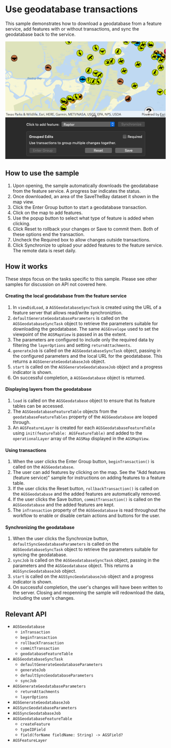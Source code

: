 # Use geodatabase transactions

This sample demonstrates how to download a geodatabase from a feature service, add features with or without transactions, and sync the geodatabase back to the service.

![](image1.png)

## How to use the sample

1. Upon opening, the sample automatically downloads the geodatabase from the feature service. A progress bar indicates the status.
2. Once downloaded, an area of the SaveTheBay dataset it shown in the map view.
3. Click the Enter Group button to start a geodatabase transaction.
4. Click on the map to add features.
5. Use the popup button to select what type of feature is added when clicking.
6. Click Reset to rollback your changes or Save to commit them. Both of these options end the transaction.
7. Uncheck the Required box to allow changes outside transactions.
8. Click Synchronize to upload your added features to the feature service. The remote data is reset daily.

## How it works

These steps focus on the tasks specific to this sample. Please see other samples for discussion on API not covered here.

#### Creating the local geodatabase from the feature service

1. In `viewDidLoad`, a `AGSGeodatabaseSyncTask` is created using the URL of a feature server that allows read/write synchroniztion.
2. `defaultGenerateGeodatabaseParameters` is called on the `AGSGeodatabaseSyncTask` object to retrieve the parameters suitable for downloading the geodatabase. The same `AGSEnvelope` used to set the viewpoint of the `AGSMapView` is passed in as the extent.
3. The parameters are configured to include only the required data by filtering the `layerOptions` and setting `returnAttachments`.
4. `generateJob` is called on the `AGSGeodatabaseSyncTask` object, passing in the configured parameters and the local URL for the geodatabase. This returns a `AGSGenerateGeodatabaseJob` object.
5. `start` is called on the `AGSGenerateGeodatabaseJob` object and a progress indicator is shown.
6. On successful completion, a `AGSGeodatabase` object is returned.

#### Displaying layers from the geodatabase

1. `load` is called on the `AGSGeodatabase` object to ensure that its feature tables can be accessed.
2. The `AGSGeodatabaseFeatureTable` objects from the `geodatabaseFeatureTables` property of the `AGSGeodatabase` are looped through.
3. An `AGSFeatureLayer` is created for each `AGSGeodatabaseFeatureTable` using `init(featureTable: AGSFeatureTable)` and added to the `operationalLayer` array of the `AGSMap` displayed in the `AGSMapView`.

#### Using transactions

1. When the user clicks the Enter Group button, `beginTransaction()` is called on the `AGSGeodatabase`.
2. The user can add features by clicking on the map. See the "Add features (feature service)" sample for instructions on adding features to a feature table.
3. If the user clicks the Reset button, `rollbackTransaction()` is called on the `AGSGeodatabase` and the added features are automatically removed.
4. If the user clicks the Save button, `commitTransaction()` is called on the `AGSGeodatabase` and the added features are kept.
5. The `inTransaction` property of the `AGSGeodatabase` is read throughout the workflow to enable or disable certain actions and buttons for the user.

#### Synchronizing the geodatabase

1. When the user clicks the Synchronize button, `defaultSyncGeodatabaseParameters` is called on the `AGSGeodatabaseSyncTask` object to retrieve the parameters suitable for syncing the geodatabase.
3. `syncJob` is called on the `AGSGeodatabaseSyncTask` object, passing in the parameters and the `AGSGeodatabase` object. This returns a `AGSSyncGeodatabaseJob` object.
4. `start` is called on the `AGSSyncGeodatabaseJob` object and a progress indicator is shown.
5. On successful completion, the user's changes will have been written to the server. Closing and reopenning the sample will redownload the data, including the user's changes.


## Relevant API

- `AGSGeodatabase`
    - `inTransaction`
    - `beginTransaction`
    - `rollbackTransaction`
    - `commitTransaction`
    - `geodatabaseFeatureTable`
- `AGSGeodatabaseSyncTask`
    - `defaultGenerateGeodatabaseParameters`
    - `generateJob`
    - `defaultSyncGeodatabaseParameters`
    - `syncJob`
- `AGSGenerateGeodatabaseParameters`
    - `returnAttachments`
    - `layerOptions`
- `AGSGenerateGeodatabaseJob`
- `AGSSyncGeodatabaseParameters` 
- `AGSSyncGeodatabaseJob`
- `AGSGeodatabaseFeatureTable`
    - `createFeature`
    - `typeIDField`
    - `field(forName fieldName: String) -> AGSField?`
- `AGSFeatureLayer`

